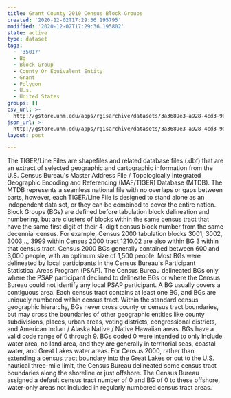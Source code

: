 ```yaml
---
title: Grant County 2010 Census Block Groups
created: '2020-12-02T17:29:36.195795'
modified: '2020-12-02T17:29:36.195802'
state: active
type: dataset
tags:
  - '35017'
  - Bg
  - Block Group
  - County Or Equivalent Entity
  - Grant
  - Polygon
  - U.s.
  - United States
groups: []
csv_url: >-
  http://gstore.unm.edu/apps/rgisarchive/datasets/3a3689e3-a928-4cd3-9a4e-5961915bedc3/tl_2010_35017_bg10.derived.csv
json_url: >-
  http://gstore.unm.edu/apps/rgisarchive/datasets/3a3689e3-a928-4cd3-9a4e-5961915bedc3/tl_2010_35017_bg10.derived.json
layout: post

---
```

The TIGER/Line Files are shapefiles and related database files (.dbf) that are an extract of selected geographic and cartographic information from the U.S. Census Bureau's Master Address File / Topologically Integrated Geographic Encoding and Referencing (MAF/TIGER) Database (MTDB).  The MTDB represents a seamless national file with no overlaps or gaps between parts, however, each TIGER/Line File is designed to stand alone as an independent data set, or they can be combined to cover the entire nation.  Block Groups (BGs) are defined before tabulation block delineation and numbering, but are clusters of blocks within the same census tract that have the same first digit of their 4-digit census block number from the same decennial census.  For example, Census 2000 tabulation blocks 3001, 3002, 3003,.., 3999 within Census 2000 tract 1210.02 are also within BG 3 within that census tract.  Census 2000 BGs generally contained between 600 and 3,000 people, with an optimum size of 1,500 people.  Most BGs were delineated by local participants in the Census Bureau's Participant Statistical Areas Program (PSAP).  The Census Bureau delineated BGs only where the PSAP participant declined to delineate BGs or where the Census Bureau could not identify any local PSAP participant.  A BG usually covers a contiguous area.  Each census tract contains at least one BG, and BGs are uniquely numbered within census tract.  Within the standard census geographic hierarchy, BGs never cross county or census tract boundaries, but may cross the boundaries of other geographic entities like county subdivisions, places, urban areas, voting districts, congressional districts, and American Indian / Alaska Native / Native Hawaiian areas.  BGs have a valid code range of 0 through 9.  BGs coded 0 were intended to only include water area, no land area, and they are generally in territorial seas, coastal water, and Great Lakes water areas.  For Census 2000, rather than extending a census tract boundary into the Great Lakes or out to the U.S. nautical three-mile limit, the Census Bureau delineated some census tract boundaries along the shoreline or just offshore.  The Census Bureau assigned a default census tract number of 0 and BG of 0 to these offshore, water-only areas not included in regularly numbered census tract areas.  

